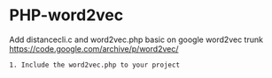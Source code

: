# PHP-word2vec

Add distancecli.c and word2vec.php basic on google word2vec trunk https://code.google.com/archive/p/word2vec/

```
1. Include the word2vec.php to your project
```
